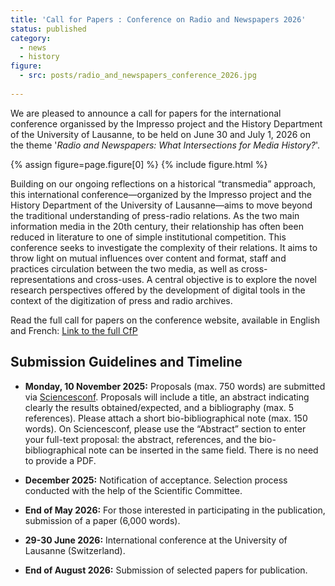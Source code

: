```yaml
---
title: 'Call for Papers : Conference on Radio and Newspapers 2026'
status: published
category:
  - news
  - history
figure:
  - src: posts/radio_and_newspapers_conference_2026.jpg
   
---
```


We are pleased to announce a call for papers for the international conference organissed by the Impresso project and the History Department of the University of Lausanne, to be held on June 30 and July 1, 2026 on the theme '*Radio and Newspapers: What Intersections for Media History?*'.


<!-- more -->

{% assign figure=page.figure[0] %}
{% include figure.html %}

Building on our ongoing reflections on a historical “transmedia” approach, this international conference—organized by the Impresso project and the History Department of the University of Lausanne—aims to move beyond the traditional understanding of press-radio relations. As the two main information media in the 20th century, their relationship has often been reduced in literature to one of simple institutional competition. This conference seeks to investigate the complexity of their relations. It aims to throw light on mutual influences over content and format, staff and practices circulation between the two media, as well as cross-representations and cross-uses. A central objective is to explore the novel research perspectives offered by the development of digital tools in the context of the digitization of press and radio archives.

Read the full call for papers on the conference website, available in English and French: 
[Link to the full CfP](https://impresso.github.io/radio-and-newspapers-conference/)

## Submission Guidelines and Timeline

- **Monday, 10 November 2025:** Proposals (max. 750 words) are submitted via [Sciencesconf](https://radionewspapers.sciencesconf.org/ ). Proposals  will include a title, an abstract indicating clearly the results obtained/expected, and a bibliography (max. 5 references). Please attach a short bio-bibliographical note (max. 150 words). On Sciencesconf, please use the “Abstract” section to enter your full-text proposal: the abstract, references, and the bio-bibliographical note can be inserted in the same field. There is no need to provide a PDF.

- **December 2025:** Notification of acceptance. Selection process conducted with the help of the Scientific Committee.

- **End of May 2026:** For those interested in participating in the publication, submission of a paper (6,000 words).

- **29-30 June 2026:** International conference at the University of Lausanne (Switzerland).

- **End of August 2026:** Submission of selected papers for publication.

